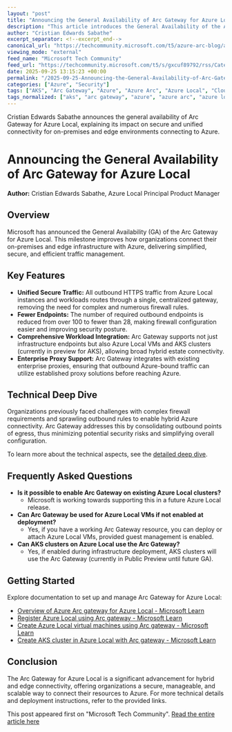 ```yaml
---
layout: "post"
title: "Announcing the General Availability of Arc Gateway for Azure Local"
description: "This article introduces the General Availability of the Arc Gateway for Azure Local, detailing how it simplifies and secures connectivity between on-premises or edge environments and Azure. It explains reduced firewall complexity, secure traffic management, integration with Azure Local VMs and AKS clusters, enterprise proxy support, and provides documentation for deployment and configuration."
author: "Cristian Edwards Sabathe"
excerpt_separator: <!--excerpt_end-->
canonical_url: "https://techcommunity.microsoft.com/t5/azure-arc-blog/announcing-the-general-availability-of-arc-gateway-for-azure/ba-p/4456256"
viewing_mode: "external"
feed_name: "Microsoft Tech Community"
feed_url: "https://techcommunity.microsoft.com/t5/s/gxcuf89792/rss/Category?category.id=Azure"
date: 2025-09-25 13:15:23 +00:00
permalink: "/2025-09-25-Announcing-the-General-Availability-of-Arc-Gateway-for-Azure-Local.html"
categories: ["Azure", "Security"]
tags: ["AKS", "Arc Gateway", "Azure", "Azure Arc", "Azure Local", "Cloud Integration", "Community", "Connectivity", "Edge Computing", "Enterprise Proxy", "Firewall Management", "General Availability", "HTTPS Traffic", "Hybrid Cloud", "Microsoft Azure", "Network Security", "Security", "Virtual Machines"]
tags_normalized: ["aks", "arc gateway", "azure", "azure arc", "azure local", "cloud integration", "community", "connectivity", "edge computing", "enterprise proxy", "firewall management", "general availability", "https traffic", "hybrid cloud", "microsoft azure", "network security", "security", "virtual machines"]
---
```


Cristian Edwards Sabathe announces the general availability of Arc Gateway for Azure Local, explaining its impact on secure and unified connectivity for on-premises and edge environments connecting to Azure.<!--excerpt_end-->

# Announcing the General Availability of Arc Gateway for Azure Local

**Author:** Cristian Edwards Sabathe, Azure Local Principal Product Manager

## Overview

Microsoft has announced the General Availability (GA) of the Arc Gateway for Azure Local. This milestone improves how organizations connect their on-premises and edge infrastructure with Azure, delivering simplified, secure, and efficient traffic management.

## Key Features

- **Unified Secure Traffic:** All outbound HTTPS traffic from Azure Local instances and workloads routes through a single, centralized gateway, removing the need for complex and numerous firewall rules.
- **Fewer Endpoints:** The number of required outbound endpoints is reduced from over 100 to fewer than 28, making firewall configuration easier and improving security posture.
- **Comprehensive Workload Integration:** Arc Gateway supports not just infrastructure endpoints but also Azure Local VMs and AKS clusters (currently in preview for AKS), allowing broad hybrid estate connectivity.
- **Enterprise Proxy Support:** Arc Gateway integrates with existing enterprise proxies, ensuring that outbound Azure-bound traffic can utilize established proxy solutions before reaching Azure.

## Technical Deep Dive

Organizations previously faced challenges with complex firewall requirements and sprawling outbound rules to enable hybrid Azure connectivity. Arc Gateway addresses this by consolidating outbound points of egress, thus minimizing potential security risks and simplifying overall configuration.

To learn more about the technical aspects, see the [detailed deep dive](https://github.com/Azure/AzureLocal-Supportability/blob/main/TSG/Networking/Arc-Gateway-Outbound-Connectivity/DeepDive-ArcGateway-Outbound-Traffic.md).

## Frequently Asked Questions

- **Is it possible to enable Arc Gateway on existing Azure Local clusters?**
  - Microsoft is working towards supporting this in a future Azure Local release.
- **Can Arc Gateway be used for Azure Local VMs if not enabled at deployment?**
  - Yes, if you have a working Arc Gateway resource, you can deploy or attach Azure Local VMs, provided guest management is enabled.
- **Can AKS clusters on Azure Local use the Arc Gateway?**
  - Yes, if enabled during infrastructure deployment, AKS clusters will use the Arc Gateway (currently in Public Preview until future GA).

## Getting Started

Explore documentation to set up and manage Arc Gateway for Azure Local:

- [Overview of Azure Arc gateway for Azure Local - Microsoft Learn](https://learn.microsoft.com/en-us/azure/azure-local/deploy/deployment-azure-arc-gateway-overview?view=azloc-2508&tabs=portal)
- [Register Azure Local using Arc gateway - Microsoft Learn](https://learn.microsoft.com/en-us/azure/azure-local/deploy/deployment-with-azure-arc-gateway?view=azloc-2508&tabs=script&pivots=register-proxy)
- [Create Azure Local virtual machines using Arc gateway - Microsoft Learn](https://learn.microsoft.com/en-us/azure/azure-local/manage/create-arc-virtual-machines?view=azloc-2508&tabs=azurecli#create-a-vm-with-arc-gateway-configured)
- [Create AKS cluster in Azure Local with Arc gateway - Microsoft Learn](https://learn.microsoft.com/en-us/azure/aks/aksarc/arc-gateway-aks-arc)

## Conclusion

The Arc Gateway for Azure Local is a significant advancement for hybrid and edge connectivity, offering organizations a secure, manageable, and scalable way to connect their resources to Azure. For more technical details and deployment instructions, refer to the provided links.

This post appeared first on "Microsoft Tech Community". [Read the entire article here](https://techcommunity.microsoft.com/t5/azure-arc-blog/announcing-the-general-availability-of-arc-gateway-for-azure/ba-p/4456256)
